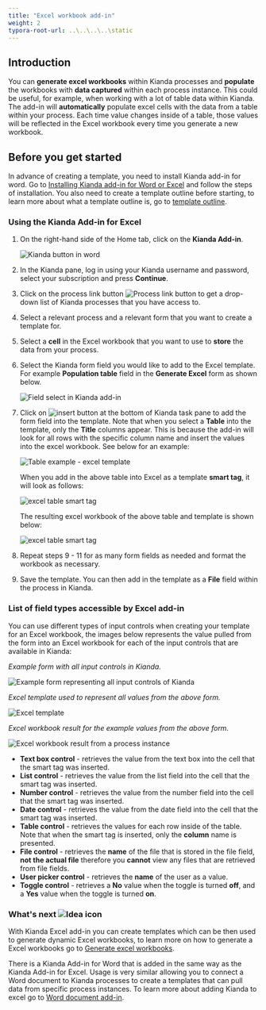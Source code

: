 ```yaml
---
title: "Excel workbook add-in"
weight: 2
typora-root-url: ..\..\..\..\static
---
```


## Introduction

You can **generate excel workbooks** within Kianda processes and **populate** the workbooks with **data captured** within each process instance. This could be useful, for example, when working with a lot of table data within Kianda. The add-in will **automatically** populate excel cells with the data from a table within your process. Each time value changes inside of a table, those values will be reflected in the Excel workbook every time you generate a new workbook.

## Before you get started

In advance of creating a template, you need to install Kianda add-in for word. Go to [Installing Kianda add-in for Word or Excel](/docs/platform/document-generation/#installing-kianda-add-in-to-word-or-excel) and follow the steps of installation. You also need to create a template outline before starting, to learn more about what a template outline is, go to [template outline](/docs/platform/document-generation/#heading).

### Using the Kianda Add-in for Excel

1. On the right-hand side of the Home tab, click on the **Kianda Add-in**.

   ![Kianda button in word](/images/excel-show-pane.jpg)

2. In the Kianda pane, log in using your Kianda username and password, select your subscription and press **Continue**.

3. Click on the process link button ![Process link button](https://academy.kianda.com/wp-content/uploads/2022/02/process-link-button.gif) to get a drop-down list of Kianda processes that you have access to.

4. Select a relevant process and a relevant form that you want to create a template for.

5. Select a **cell** in the Excel workbook that you want to use to **store** the data from your process.

6. Select the Kianda form field you would like to add to the Excel template. For example **Population table** field in the **Generate Excel** form as shown below.

   ![Field select in Kianda add-in](/images/excel-field-select.jpg)

7. Click on ![insert button](/images/insert-kianda-add-in.jpg) at the bottom of Kianda task pane to add the form field into the template. Note that when you select a **Table** into the template, only the **Title** columns appear. This is because the add-in will look for all rows with the specific column name and insert the values into the excel workbook. See below for an example:

   ![Table example - excel template](/images/excel-table-example.jpg)

   When you add in the above table into Excel as a template **smart tag**, it will look as follows:

   ![excel table smart tag](/images/excel-table-template.jpg)

   The resulting excel workbook of the above table and template is shown below:

   ![excel table smart tag](/images/excel-table-result.jpg)

8. Repeat steps 9 - 11 for as many form fields as needed and format the workbook as necessary.

9. Save the template. You can then add in the template as a **File** field within the process in Kianda.



### List of field types accessible by Excel add-in

You can use different types of input controls when creating your template for an Excel workbook, the images below represents the value pulled from the form into an Excel workbook for each of the input controls that are available in Kianda:

*Example form with all input controls in Kianda.*

![Example form representing all input controls of Kianda](/images/excel-add-in-inputs.jpg)

*Excel template used to represent all values from the above form.*

![Excel template](/images/excel-add-in-template.jpg)

*Excel workbook result for the example values from the above form.*

![Excel workbook result from a process instance](/images/excel-add-in-result.jpg)

- **Text box control** - retrieves the value from the text box into the cell that the smart tag was inserted.
- **List control** - retrieves the value from the list field into the cell that the smart tag was inserted.
- **Number control** - retrieves the value from the number field into the cell that the smart tag was inserted.
- **Date control** - retrieves the value from the date field into the cell that the smart tag was inserted.
- **Table control** - retrieves the values for each row inside of the table. Note that when the smart tag is inserted, only the **column** name is presented.
- **File control** - retrieves the **name** of the file that is stored in the file field, **not the actual file** therefore you **cannot** view any files that are retrieved from file fields.
- **User picker control** - retrieves the **name** of the user as a value.
- **Toggle control** - retrieves a **No** value when the toggle is turned **off**, and a **Yes** value when the toggle is turned **on**.

### What's next ![Idea icon](/images/18.png) 

With Kianda Excel add-in you can create templates which can be then used to generate dynamic Excel workbooks, to learn more on how to generate a Excel workbooks go to [Generate excel workbooks](/docs/platform/rules/files/generate-excel-document/).

There is a Kianda Add-in for Word that is added in the same way as the Kianda Add-in for Excel. Usage is very similar allowing you to connect a Word document to Kianda processes to create a templates that can pull data from specific process instances. To learn more about adding Kianda to excel go to [Word document add-in](/docs/platform/document-generation/word-document-add-in/).

